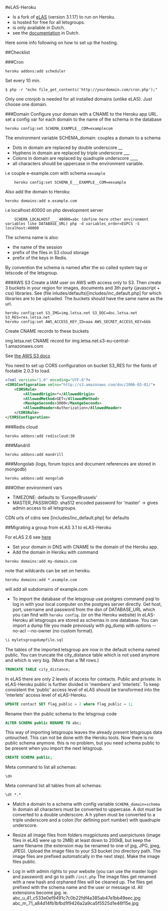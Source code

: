 #eLAS-Heroku

* Is a fork of [eLAS](http://www.elasproject.org/) (version 3.1.17) to run on Heroku.
* is hosted for free for all letsgroups.
* is only available in Dutch.
* see the [documentation](http://letsa.net) in Dutch.

Here some info following on how to set up the hosting.

##Checklist

###Cron
```shell
heroku addons:add scheduler
```
Set every 10 min.  
```shell
$ php -r "echo file_get_contents('http://yourdomain.com/cron.php');"
```
Only one cronjob is needed for all installed domains (unlike eLAS). Just choose one domain.

###Domain
Configure your domain with a CNAME to the Heroku app URL.
set a config var for each domain to the name of the schema in the database
```shell
heroku config:set SCHEMA_EXAMPLE__COM=examplecom
```
The environment variable SCHEMA_domain: couples a domain to a schema

* Dots in domain are replaced by double underscore __
* Hyphens in domain are replaced by triple underscore ___
* Colons in domain are replaced by quadruple underscore ____
* all characters should be uppercase in the environment variable.

i.e couple e-example.com with schema `eexample`
```shell
	heroku config:set SCHEMA_E___EXAMPLE__COM=eexample
```
Also add the domain to Heroku:
```shell
heroku domains:add e.example.com
```

i.e localhost:40000 on php development server
```shell
	SCHEMA_LOCALHOST____40000=abc (define here other environment variables like DATABASE_URL) php -d variables_order=EGPCS -S localhost:40000
```

The schema name is also:
  * the name of the session
  * prefix of the files in S3 cloud storage
  * prefix of the keys in Redis.

By convention the schema is named after the so called system tag or letscode of the letsgroup.


###AWS S3
Create a IAM user on AWS with access only to S3. Then create 3 buckets in your region for images, documents and 3th party (javascript + css) libraries.
See (file inludes/defaults)[includes/inc_default.php] for which libraries are to be uploaded. 
The buckets should have the same name as the url.

```shell
heroku config:set S3_IMG=img.letsa.net S3_DOC=doc.letsa.net S3_RES=res.letsa.net
heroku config:set AWS_ACCESS_KEY_ID=aaa AWS_SECRET_ACCESS_KEY=bbb
```

Create CNAME records to these buckets

img.letsa.net CNAME record for img.letsa.net.s3-eu-central-1.amazonaws.com

See [the AWS S3 docs](http://docs.aws.amazon.com/AmazonS3/latest/dev/VirtualHosting.html)

You need to set up CORS configuration on bucket S3_RES for the fonts of footable 2.0.3 to load.

```xml
<?xml version="1.0" encoding="UTF-8"?>
<CORSConfiguration xmlns="http://s3.amazonaws.com/doc/2006-03-01/">
    <CORSRule>
        <AllowedOrigin>*</AllowedOrigin>
        <AllowedMethod>GET</AllowedMethod>
        <MaxAgeSeconds>3000</MaxAgeSeconds>
        <AllowedHeader>Authorization</AllowedHeader>
    </CORSRule>
</CORSConfiguration>
```

###Redis cloud
```shell
heroku addons:add rediscloud:30
```

###Mandrill
```shell
heroku addons:add mandrill
```

###Mongolab (logs, forum topics and document references are stored in mongodb)
```shell
heroku addons:add mongolab
```

###Other environment vars

* TIMEZONE: defaults to 'Europe/Brussels'
* MASTER_PASSWORD: sha512 encoded password for 'master' -> gives admin access to all letsgroups.

CDN urls of cdns see [includes/inc_default.php] for defaults

##Migrating a group from eLAS 3.1 to eLAS-Heroku

For eLAS 2.6 see [here](setup/migrate-eLAS-2.6.md)

* Set your domain in DNS with CNAME to the domain of the Heroku app.
* Add the domain in Heroku with command
```shell
heroku domains:add my-domain.com
```
note that wildcards can be set on heroku.  
```shell
heroku domains:add *.example.com
```
will add all subdomains of example.com
* To import the database of the letsgroup use postgres command psql to log in with your local computer on the postgres server directly. Get host, port, username and password from the dsn of DATABASE_URL which you can find with `heroku config`. (or on the Heroku website)
In eLAS-Heroku all letsgroups are stored as schemas in one database.
You can import a dump file you made previously with pg_dump with options --no-acl --no-owner (no custom format).
```sql
\i myletsgroupdumpfile.sql
```
The tables of the imported letsgroup are now in the default schema named public.
You can truncate the city_distance table which is not used anymore and which is very big. (More than a 1M rows.)
```sql
TRUNCATE TABLE city_distance;
```
In eLAS there are only 2 levels of access for contacts. Public and private. In eLAS-Heroku public is further divided in 'members' and 'interlets'. To keep consistent the 'public' access level of eLAS should be transformed into the 'interlets' access level of eLAS-Heroku.
```sql
UPDATE contact SET flag_public = 2 where flag_public = 1;
```
Rename then the public schema to the letsgroup code
```sql
ALTER SCHEMA public RENAME TO abc;
```
This way of importing letsgroups leaves the already present letsgroups data untouched. This can not be done with the Heroku tools.
Now there is no public schema anymore. this is no problem, but you need schema public to be present when you import the next letsgroup.
```sql
CREATE SCHEMA public;
```
Meta command to list all schemas:
```
\dn
```
Meta command list all tables from all schemas:
```
\dt *.*
```

* Match a domain to a schema with config variable `SCHEMA_domain=schema`
In domain all characters must be converted to uppercase. A dot must be converted to a double underscore. A h
yphen must be converted to a triple underscore and a colon (for defining port number) with quadruple underscore.

* Resize all image files from folders msgpictures and userpictures (image files in eLAS were up to 2MB) at least down to 200kB, but keep the same filename (the extension may be renamed to one of jpg, JPG, jpeg, JPEG).
Upload the image files to your S3 bucket (no directory path. The image files are prefixed automatically in the next step).
Make the image files public.
* Log in with admin rights to your website (you can use the master login and password) and go to path `/init.php` The image files get renamed with a new hash and orphaned files will be cleaned up.
The files get prefixed with the schema name and the user or message id. All extensions become jpg.
ie.
    abc_u_41_c533e0ef9491c7c0b22fdf4a385ab47e1bb49eec.jpg
    abc_m_71_a84d14fb1bfbd1f9426a2a9ca5f5525d1e46f15e.jpg
